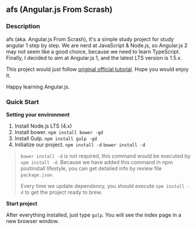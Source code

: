 ## afs (Angular.js From Scrash)

### Description

afs (aka. Angular.js From Scrash), it's a simple study project for study angular 1 step by step.
We are nerd at JavaScript & Node.js, so Angular.js 2 may not seem like a good choice, because we need to learn TypeScript.
Finally, I decided to aim at Angular.js 1, and the latest LTS version is 1.5.x.

This project would just follow [original official tutorial](https://docs.angularjs.org/tutorial/index). Hope you would enjoy it.

Happy learning Angular.js.

### Quick Start

**Setting your environment**

1. Install Node.js LTS (4.x)
2. Install bower. `npm install bower -gd`
3. Install Gulp. `npm install gulp -gd`
4. Initialize our project. `npm install -d` `bower install -d`

> `bower install -d` is not required, this command would be executed by `npm install -d`. Because we have added this command in npm postinstall lifestyle, you can get detailed info by review file `package.json`.
>
> Every time we update dependency, you should execute `npm install -d` to get the project ready to brew.

**Start project**

After everything installed, just type `gulp`. You will see the index page in a new browser window.
